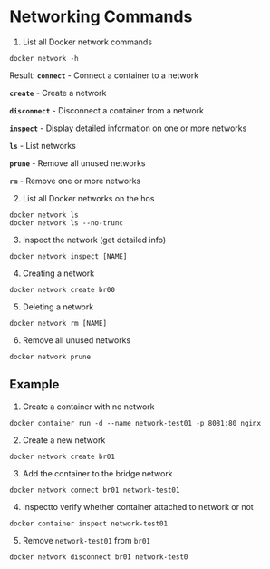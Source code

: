 # Networking Commands
1. List all Docker network commands
```
docker network -h
```
Result:
**`connect`** - Connect a container to a network

**`create`** - Create a network

**`disconnect`** - Disconnect a container from a network

**`inspect`** - Display detailed information on one or more networks

**`ls`** - List networks

**`prune`** - Remove all unused networks

**`rm`** - Remove one or more networks

2. List all Docker networks on the hos
```
docker network ls
docker network ls --no-trunc
```
3. Inspect the network (get detailed info)
```
docker network inspect [NAME]
```
4. Creating a network
```
docker network create br00
```
5. Deleting a network
```
docker network rm [NAME]
```
6. Remove all unused networks
```
docker network prune
```

## Example
1. Create a container with no network
```
docker container run -d --name network-test01 -p 8081:80 nginx
```
2. Create a new network
```
docker network create br01
```
3. Add the container to the bridge network
```
docker network connect br01 network-test01
```
4. Inspectto verify whether container attached to network or not
```
docker container inspect network-test01
```
5. Remove `network-test01` from `br01`
```
docker network disconnect br01 network-test0
```
